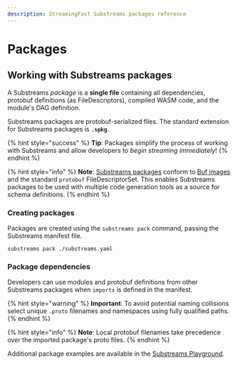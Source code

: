 ```yaml
---
description: StreamingFast Substreams packages reference
---
```


# Packages

## Working with Substreams packages

A Substreams _package_ is a **single file** containing all dependencies, protobuf definitions (as FileDescriptors), compiled WASM code, and the module's DAG definition.&#x20;

Substreams packages are protobuf-serialized files. The standard extension for Substreams packages is **`.spkg`**.

{% hint style="success" %}
**Tip**: Packages simplify the process of working with Substreams and allow developers to _begin streaming immediately_!
{% endhint %}

{% hint style="info" %}
**Note**: [Substreams packages](../../proto/sf/substreams/v1/package.proto) conform to [Buf images](https://docs.buf.build/reference/images) and the standard `protobuf` FileDescriptorSet. This enables Substreams packages to be used with multiple code generation tools as a source for schema definitions.
{% endhint %}

### Creating packages

Packages are created using the `substreams pack` command, passing the Substreams manifest file.

```
substreams pack ./substreams.yaml
```

### Package dependencies

Developers can use modules and protobuf definitions from other Substreams packages when `imports` is defined in the manifest.&#x20;

{% hint style="warning" %}
**Important**: To avoid potential naming collisions select unique `.proto` filenames and namespaces using fully qualified paths.
{% endhint %}

{% hint style="info" %}
**Note**: Local protobuf filenames take precedence over the imported package's proto files.&#x20;
{% endhint %}

Additional package examples are available in the [Substreams Playground](https://github.com/streamingfast/substreams-playground).
